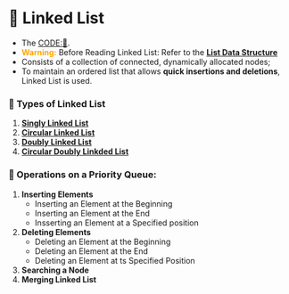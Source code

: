 # 🔗 Linked List
- The [CODE:📑](../Data_Structures/Linked_List.c).
- <span style="color:orange"> **Warning:**</span> Before Reading Linked List: Refer to the **[List Data Structure](./List.md)**
- Consists of a collection of connected, dynamically allocated nodes;
- To maintain an ordered list that allows **quick insertions and deletions**, Linked List is used.

### 🌿 Types of Linked List
1. **[Singly Linked List](./Singly_Linked_List.md)**
2. **[Circular Linked List](./Circular_Linked_List.md)**
3. **[Doubly Linked List](./Doubly_Linked_List.md)**
4. **[Circular Doubly Linkded List](./Circular_Doubly_Linked_List.md)**

### 🔧 Operations on a Priority Queue:
1. **Inserting Elements**
    - Inserting an Element at the Beginning
    - Inserting an Element at the End
    - Insserting an Element at a Specified position
2. **Deleting Elements**
    - Deleting an Element at the Beginning
    - Deleting an Element at the End
    - Deleting an Element at ts Specified Position
3. **Searching a Node**
4. **Merging Linked List**